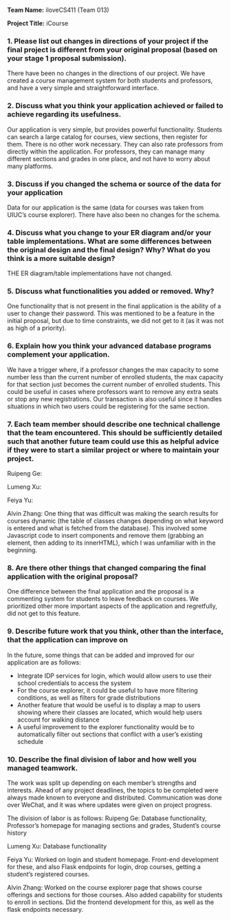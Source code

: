 **Team Name:** iloveCS411 (Team 013) 

**Project Title:** iCourse

### 1. Please list out changes in directions of your project if the final project is different from your original proposal (based on your stage 1 proposal submission).
There have been no changes in the directions of our project. We have created a course management system for both students and professors, and have a very simple and straightforward interface. 
 
### 2. Discuss what you think your application achieved or failed to achieve regarding its usefulness.
Our application is very simple, but provides powerful functionality. Students can search a large catalog for courses, view sections, then register for them. There is no other work necessary. They can also rate professors from directly within the application. For professors, they can manage many different sections and grades in one place, and not have to worry about many platforms.
 
### 3. Discuss if you changed the schema or source of the data for your application
Data for our application is the same (data for courses was taken from UIUC’s course explorer). There have also been no changes for the schema. 
 
### 4. Discuss what you change to your ER diagram and/or your table implementations. What are some differences between the original design and the final design? Why? What do you think is a more suitable design? 
THE ER diagram/table implementations have not changed. 
 
### 5. Discuss what functionalities you added or removed. Why?
One functionality that is not present in the final application is the ability of a user to change their password. This was mentioned to be a feature in the initial proposal, but due to time constraints, we did not get to it (as it was not as high of a priority). 
 
### 6. Explain how you think your advanced database programs complement your application.
We have a trigger where, if a professor changes the max capacity to some number less than the current number of enrolled students, the max capacity for that section just becomes the current number of enrolled students. This could be useful in cases where professors want to remove any extra seats or stop any new registrations. Our transaction is also useful since it handles situations in which two users could be registering for the same section. 
 
### 7. Each team member should describe one technical challenge that the team encountered.  This should be sufficiently detailed such that another future team could use this as helpful advice if they were to start a similar project or where to maintain your project. 
Ruipeng Ge:

Lumeng Xu:

Feiya Yu:

Alvin Zhang: One thing that was difficult was making the search results for courses dynamic (the table of classes changes depending on what keyword is entered and what is fetched from the database). This involved some Javascript code to insert components and remove them (grabbing an element, then adding to its innerHTML), which I was unfamiliar with in the beginning. 
 
### 8. Are there other things that changed comparing the final application with the original proposal?
One difference between the final application and the proposal is a commenting system for students to leave feedback on courses. We prioritized other more important aspects of the application and regretfully, did not get to this feature. 
 
### 9. Describe future work that you think, other than the interface, that the application can improve on
In the future, some things that can be added and improved for our application are as follows:
- Integrate IDP services for login, which would allow users to use their school credentials to access the system
- For the course explorer, it could be useful to have more filtering conditions, as well as filters for grade distributions
- Another feature that would be useful is to display a map to users showing where their classes are located, which would help users account for walking distance
- A useful improvement to the explorer functionality would be to automatically filter out sections that conflict with a user’s existing schedule
 

### 10. Describe the final division of labor and how well you managed teamwork. 
The work was split up depending on each member’s strengths and interests. Ahead of any project deadlines, the topics to be completed were always made known to everyone and distributed. Communication was done over WeChat, and it was where updates were given on project progress. 
 
The division of labor is as follows: 
Ruipeng Ge: Database functionality, Professor’s homepage for managing sections and grades, Student’s course history

Lumeng Xu: Database functionality

Feiya Yu: Worked on login and student homepage. Front-end development for these, and also Flask endpoints for login, drop courses, getting a student’s registered courses. 

Alvin Zhang: Worked on the course explorer page that shows course offerings and sections for those courses. Also added capability for students to enroll in sections. Did the frontend development for this, as well as the flask endpoints necessary. 

